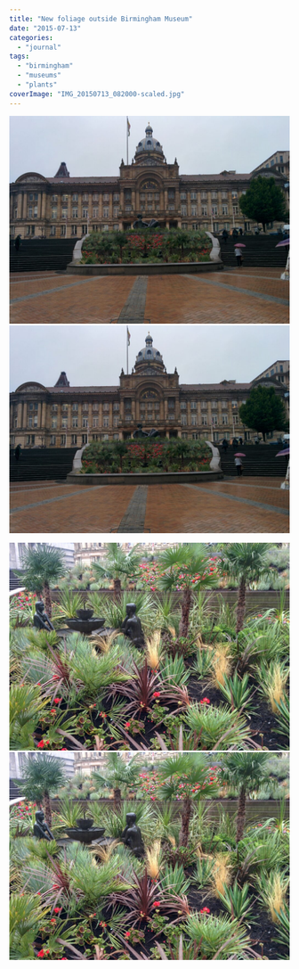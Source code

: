 ```yaml
---
title: "New foliage outside Birmingham Museum"
date: "2015-07-13"
categories: 
  - "journal"
tags: 
  - "birmingham"
  - "museums"
  - "plants"
coverImage: "IMG_20150713_082000-scaled.jpg"
---
```


[![](images/IMG_20150713_081940-1024x758.jpg)](images/IMG_20150713_081940-scaled.jpg)
[![](images/IMG_20150713_081940-1024x758.jpg)](images/IMG_20150713_081940-scaled.jpg)

[![](images/IMG_20150713_082000-1024x758.jpg)](images/IMG_20150713_082000-scaled.jpg)
[![](images/IMG_20150713_082000-1024x758.jpg)](images/IMG_20150713_082000-scaled.jpg)

